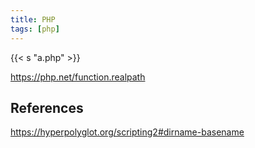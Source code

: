```yaml
---
title: PHP
tags: [php]
---
```


{{< s "a.php" >}}

<https://php.net/function.realpath>

## References

<https://hyperpolyglot.org/scripting2#dirname-basename>
